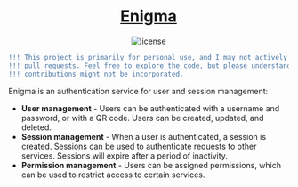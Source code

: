 <p align="center">
  <a href="https://github.com/Julgodis/enigma/">
    <h1 align="center">
      Enigma
    </h1>
  </a>
</p>

<div align="center">

[![license](https://img.shields.io/crates/l/picori)](https://github.com/Julgodis/enigma/LICENSE)

```diff
!!! This project is primarily for personal use, and I may not actively accept !!!
!!! pull requests. Feel free to explore the code, but please understand that  !!!
!!! contributions might not be incorporated.                                  !!!
```

</div>

Enigma is an authentication service for user and session management:

* **User management** - Users can be authenticated with a username and password, or with a QR code. Users can be created, updated, and deleted.
* **Session management** - When a user is authenticated, a session is created. Sessions can be used to authenticate requests to other services. Sessions will expire after a period of inactivity.
* **Permission management** - Users can be assigned permissions, which can be used to restrict access to certain services.

